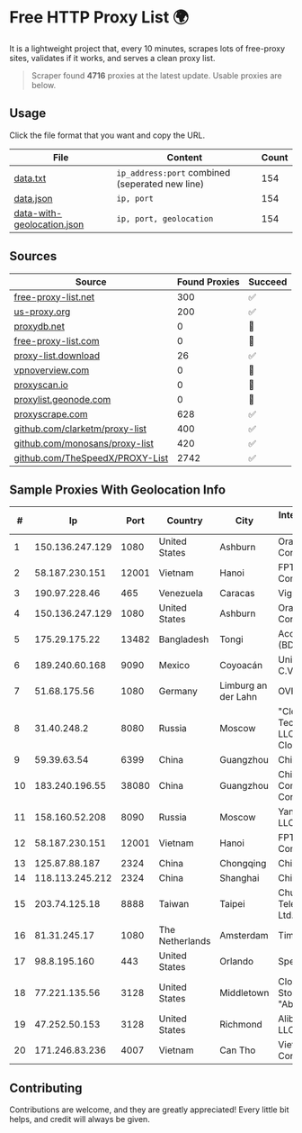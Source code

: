 
# Free HTTP Proxy List 🌍

It is a lightweight project that, every 10 minutes, scrapes lots of free-proxy sites, validates if it works, and serves a clean proxy list.


> Scraper found **4716** proxies at the latest update. Usable proxies are below.

## Usage

Click the file format that you want and copy the URL.


|File|Content|Count|
|----|-------|-----|
|[data.txt](https://raw.githubusercontent.com/themiralay/Proxy-List-World/master/data.txt)|`ip_address:port` combined (seperated new line)|154|
|[data.json](https://raw.githubusercontent.com/themiralay/Proxy-List-World/master/data.json)|`ip, port`|154|
|[data-with-geolocation.json](https://raw.githubusercontent.com/themiralay/Proxy-List-World/master/data-with-geolocation.json)|`ip, port, geolocation`|154|

## Sources

|Source|Found Proxies|Succeed|
|------|-------------|-------|
|[free-proxy-list.net](https://free-proxy-list.net)|300|✅|
|[us-proxy.org](https://www.us-proxy.org)|200|✅|
|[proxydb.net](http://proxydb.net)|0|🚫|
|[free-proxy-list.com](https://free-proxy-list.com/?page=&port=&type%5B%5D=http&type%5B%5D=https&up_time=0&search=Search)|0|🚫|
|[proxy-list.download](https://www.proxy-list.download/HTTP)|26|✅|
|[vpnoverview.com](https://vpnoverview.com/privacy/anonymous-browsing/free-proxy-servers)|0|🚫|
|[proxyscan.io](https://www.proxyscan.io)|0|🚫|
|[proxylist.geonode.com](https://proxylist.geonode.com/api/proxy-list?limit=300&page=1&sort_by=lastChecked&sort_type=desc&protocols=http,https)|0|🚫|
|[proxyscrape.com](https://api.proxyscrape.com/v2/?request=displayproxies&protocol=http&timeout=10000&country=all&ssl=all&anonymity=all)|628|✅|
|[github.com/clarketm/proxy-list](https://raw.githubusercontent.com/clarketm/proxy-list/master/proxy-list-raw.txt)|400|✅|
|[github.com/monosans/proxy-list](https://raw.githubusercontent.com/monosans/proxy-list/main/proxies/http.txt)|420|✅|
|[github.com/TheSpeedX/PROXY-List](https://raw.githubusercontent.com/TheSpeedX/PROXY-List/master/http.txt)|2742|✅|


## Sample Proxies With Geolocation Info

|#|Ip|Port|Country|City|Internet Service Provider|
|-|--|----|-------|----|-------------------------|
|1|150.136.247.129|1080|United States|Ashburn|Oracle Corporation|
|2|58.187.230.151|12001|Vietnam|Hanoi|FPT Telecom Company|
|3|190.97.228.46|465|Venezuela|Caracas|Viginet C.A|
|4|150.136.247.129|1080|United States|Ashburn|Oracle Corporation|
|5|175.29.175.22|13482|Bangladesh|Tongi|Access Telecom (BD) Ltd|
|6|189.240.60.168|9090|Mexico|Coyoacán|Uninet S.A. de C.V.|
|7|51.68.175.56|1080|Germany|Limburg an der Lahn|OVH SAS|
|8|31.40.248.2|8080|Russia|Moscow|"Cloud Technologies" LLC trading as Cloud.ru|
|9|59.39.63.54|6399|China|Guangzhou|Chinanet|
|10|183.240.196.55|38080|China|Guangzhou|China Mobile Communications Corporation|
|11|158.160.52.208|8090|Russia|Moscow|Yandex.Cloud LLC|
|12|58.187.230.151|12001|Vietnam|Hanoi|FPT Telecom Company|
|13|125.87.88.187|2324|China|Chongqing|China Telecom|
|14|118.113.245.212|2324|China|Shanghai|Chinanet|
|15|203.74.125.18|8888|Taiwan|Taipei|Chunghwa Telecom Co., Ltd.|
|16|81.31.245.17|1080|The Netherlands|Amsterdam|TimeWeb Ltd.|
|17|98.8.195.160|443|United States|Orlando|Spectrum|
|18|77.221.135.56|3128|United States|Middletown|Closed Joint Stock Company "AbkhazMedia"|
|19|47.252.50.153|3128|United States|Richmond|Alibaba Cloud LLC|
|20|171.246.83.236|4007|Vietnam|Can Tho|Viettel Corporation|



## Contributing

Contributions are welcome, and they are greatly appreciated! Every
little bit helps, and credit will always be given.


